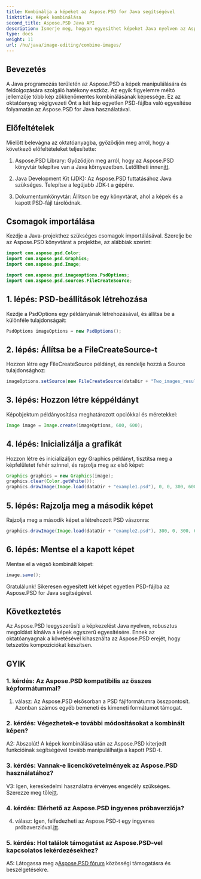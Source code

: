 ```yaml
---
title: Kombinálja a képeket az Aspose.PSD for Java segítségével
linktitle: Képek kombinálása
second_title: Aspose.PSD Java API
description: Ismerje meg, hogyan egyesíthet képeket Java nyelven az Aspose.PSD-vel. Kövesse lépésről lépésre útmutatónkat a zökkenőmentes képkombinációhoz.
type: docs
weight: 11
url: /hu/java/image-editing/combine-images/
---
```

## Bevezetés

A Java programozás területén az Aspose.PSD a képek manipulálására és feldolgozására szolgáló hatékony eszköz. Az egyik figyelemre méltó jellemzője több kép zökkenőmentes kombinálásának képessége. Ez az oktatóanyag végigvezeti Önt a két kép egyetlen PSD-fájlba való egyesítése folyamatán az Aspose.PSD for Java használatával.

## Előfeltételek

Mielőtt belevágna az oktatóanyagba, győződjön meg arról, hogy a következő előfeltételeket teljesítette:

1.  Aspose.PSD Library: Győződjön meg arról, hogy az Aspose.PSD könyvtár telepítve van a Java környezetben. Letöltheti innen[itt](https://releases.aspose.com/psd/java/).

2. Java Development Kit (JDK): Az Aspose.PSD futtatásához Java szükséges. Telepítse a legújabb JDK-t a gépére.

3. Dokumentumkönyvtár: Állítson be egy könyvtárat, ahol a képek és a kapott PSD-fájl tárolódnak.

## Csomagok importálása

Kezdje a Java-projekthez szükséges csomagok importálásával. Szerelje be az Aspose.PSD könyvtárat a projektbe, az alábbiak szerint:

```java
import com.aspose.psd.Color;
import com.aspose.psd.Graphics;
import com.aspose.psd.Image;

import com.aspose.psd.imageoptions.PsdOptions;
import com.aspose.psd.sources.FileCreateSource;
```

## 1. lépés: PSD-beállítások létrehozása

Kezdje a PsdOptions egy példányának létrehozásával, és állítsa be a különféle tulajdonságait:

```java
PsdOptions imageOptions = new PsdOptions();
```

## 2. lépés: Állítsa be a FileCreateSource-t

Hozzon létre egy FileCreateSource példányt, és rendelje hozzá a Source tulajdonsághoz:

```java
imageOptions.setSource(new FileCreateSource(dataDir + "Two_images_result_out.psd", false));
```

## 3. lépés: Hozzon létre képpéldányt

Képobjektum példányosítása meghatározott opciókkal és méretekkel:

```java
Image image = Image.create(imageOptions, 600, 600);
```

## 4. lépés: Inicializálja a grafikát

Hozzon létre és inicializáljon egy Graphics példányt, tisztítsa meg a képfelületet fehér színnel, és rajzolja meg az első képet:

```java
Graphics graphics = new Graphics(image);
graphics.clear(Color.getWhite());
graphics.drawImage(Image.load(dataDir + "example1.psd"), 0, 0, 300, 600);
```

## 5. lépés: Rajzolja meg a második képet

Rajzolja meg a második képet a létrehozott PSD vászonra:

```java
graphics.drawImage(Image.load(dataDir + "example2.psd"), 300, 0, 300, 600);
```

## 6. lépés: Mentse el a kapott képet

Mentse el a végső kombinált képet:

```java
image.save();
```

Gratulálunk! Sikeresen egyesített két képet egyetlen PSD-fájlba az Aspose.PSD for Java segítségével.

## Következtetés

Az Aspose.PSD leegyszerűsíti a képkezelést Java nyelven, robusztus megoldást kínálva a képek egyszerű egyesítésére. Ennek az oktatóanyagnak a követésével kihasználta az Aspose.PSD erejét, hogy tetszetős kompozíciókat készítsen.

## GYIK

### 1. kérdés: Az Aspose.PSD kompatibilis az összes képformátummal?

1. válasz: Az Aspose.PSD elsősorban a PSD fájlformátumra összpontosít. Azonban számos egyéb bemeneti és kimeneti formátumot támogat.

### 2. kérdés: Végezhetek-e további módosításokat a kombinált képen?

A2: Abszolút! A képek kombinálása után az Aspose.PSD kiterjedt funkcióinak segítségével tovább manipulálhatja a kapott PSD-t.

### 3. kérdés: Vannak-e licenckövetelmények az Aspose.PSD használatához?

 V3: Igen, kereskedelmi használatra érvényes engedély szükséges. Szerezze meg tőle[itt](https://purchase.aspose.com/buy).

### 4. kérdés: Elérhető az Aspose.PSD ingyenes próbaverziója?

 4. válasz: Igen, felfedezheti az Aspose.PSD-t egy ingyenes próbaverzióval.[itt](https://releases.aspose.com/).

### 5. kérdés: Hol találok támogatást az Aspose.PSD-vel kapcsolatos lekérdezésekhez?

 A5: Látogassa meg a[Aspose.PSD fórum](https://forum.aspose.com/c/psd/34) közösségi támogatásra és beszélgetésekre.